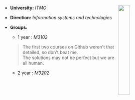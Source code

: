 <p><img src= "https://thumbs.gfycat.com/AggravatingQuaintBittern-max-1mb.gif" width = "27%" align = "right"></p>

+ **University:**  *ITMO*
+ **Direction:**  *Information systems and technologies*
+ **Groups:**<br>

    - 1 year : *M3102*

    > The first two courses on Github weren't that detailed,
    > so don't beat me. <br>
    > The solutions may not be perfect but
    > we are all human.

    - 2 year : *M3202*
